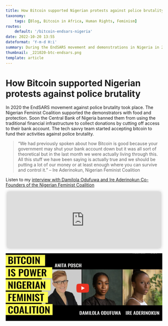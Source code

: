 ```yaml
---
title: How Bitcoin supported Nigerian protests against police brutality
taxonomy:
    tags: [Blog, Bitcoin in Africa, Human Rights, Feminism]
routes:
    default: '/bitcoin-endsars-nigeria'
date: 2022-10-20 13:55
dateformat: 'Y-m-d H:i'
summary: During the EndSARS movement and demonstrations in Nigeria in 2020 bitcoin was used to support civil society activists whose bank accounts were frozen.
thumbnail: _221020-btc-endsars.png
template: article
---
```


# How Bitcoin supported Nigerian protests against police brutality

In 2020 the EndSARS movement against police brutality took place. The Nigerian Feminist Coalition supported the demonstrators with food and protection. Soon the Central Bank of Nigeria banned them from using the traditional financial infrastructure to collect donations by cutting off access to their bank account. The tech savvy team started accepting bitcoin to fund their activities against police brutality.

> “We had previously spoken about how Bitcoin is good because your government may shut your bank account down but it was all sort of theoretical but in the last month we were actually living through this. All this stuff we have been saying is actually true and we should be putting a lot of our money or at least enough where you can survive and control it.” – Ire Aderinokun, Nigerian Feminist Coalition

Listen to my [interview with Damilola Odufuwa and Ire Aderinokun Co-Founders of the Nigerian Feminist Coalition](https://twitter.com/AnitaPosch/status/1583058568525516801)

<iframe src="https://www.vodio.fr/frameplay.php?idref=25655&urlref=1" style="border: 0px none; box-shadow: rgba(0, 0, 0, 0.28) 0px 0px 10px; width: calc(100% - 10px); height: 180px; margin-left: 5px; padding: 0;" scrolling="no"></iframe>

![Damilola Odufuwa and Ire Aderinokun Co-Founders of the Nigerian Feminist Coalition](_221020-btc-endsars.png)


